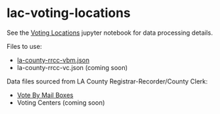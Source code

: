 # lac-voting-locations

See the [Voting Locations](https://github.com/LACMTA/lac-voting-locations/blob/main/voting_locations.ipynb) jupyter notebook for data processing details.

Files to use:
- [la-county-rrcc-vbm.json](https://lacmta.github.io/lac-voting-locations/la-county-rrcc-vbm.json)
- la-county-rrcc-vc.json (coming soon)

Data files sourced from LA County Registrar-Recorder/County Clerk:
- [Vote By Mail Boxes](https://locator.lavote.gov/locations/vbm?culture=en)
- Voting Centers (coming soon)